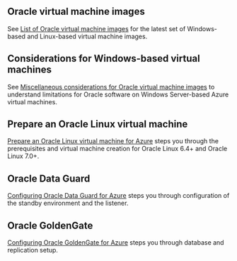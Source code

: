 
 
## <a name="oracle-virtual-machine-images"></a>Oracle virtual machine images

See [List of Oracle virtual machine images](../articles/virtual-machines/virtual-machines-linux-classic-oracle-images.md) for the latest set of Windows-based and Linux-based virtual machine images.

## <a name="considerations-for-windows-based-virtual-machines"></a>Considerations for Windows-based virtual machines

See [Miscellaneous considerations for Oracle virtual machine images](../articles/virtual-machines/virtual-machines-windows-classic-oracle-considerations.md) to understand limitations for Oracle software on Windows Server-based Azure virtual machines.


## <a name="prepare-an-oracle-linux-virtual-machine"></a>Prepare an Oracle Linux virtual machine

[Prepare an Oracle Linux virtual machine for Azure](../articles/virtual-machines/virtual-machines-linux-prepare-oracle.md) steps you through the prerequisites and virtual machine creation for Oracle Linux 6.4+ and Oracle Linux 7.0+.

## <a name="oracle-data-guard"></a>Oracle Data Guard

[Configuring Oracle Data Guard for Azure](../articles/virtual-machines/virtual-machines-windows-classic-configure-oracle-data-guard.md) steps you through configuration of the standby environment and the listener.

## <a name="oracle-goldengate"></a>Oracle GoldenGate

[Configuring Oracle GoldenGate for Azure](../articles/virtual-machines/virtual-machines-windows-classic-configure-oracle-goldengate.md) steps you through database and replication setup.
